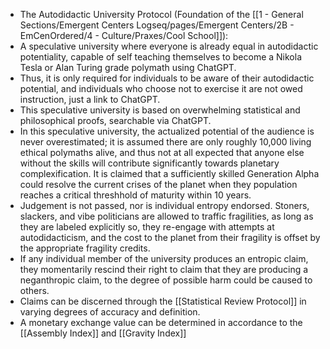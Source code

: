 - The Autodidactic University Protocol (Foundation of the [[1 - General Sections/Emergent Centers Logseq/pages/Emergent Centers/2B - EmCenOrdered/4 - Culture/Praxes/Cool School]]):
- A speculative university where everyone is already equal in autodidactic potentiality, capable of self teaching themselves to become a Nikola Tesla or Alan Turing grade polymath using ChatGPT.
- Thus, it is only required for individuals to be aware of their autodidactic potential, and individuals who choose not to exercise it are not owed instruction, just a link to ChatGPT.
- This speculative university is based on overwhelming statistical and philosophical proofs, searchable via ChatGPT.
- In this speculative university, the actualized potential of the audience is never overestimated; it is assumed there are only roughly 10,000 living ethical polymaths alive, and thus not at all expected that anyone else without the skills will contribute significantly towards planetary complexification. It is claimed that a sufficiently skilled Generation Alpha could resolve the current crises of the planet when they population reaches a critical threshhold of maturity within 10 years.
- Judgement is not passed, nor is individual entropy endorsed. Stoners, slackers, and vibe politicians are allowed to traffic fragilities, as long as they are labeled explicitly so, they re-engage with attempts at autodidacticism, and the cost to the planet from their fragility is offset by the appropriate fragility credits.
- If any individual member of the university produces an entropic claim, they momentarily rescind their right to claim that they are producing a neganthropic claim, to the degree of possible harm could be caused to others.
- Claims can be discerned through the [[Statistical Review Protocol]] in varying degrees of accuracy and definition.
- A monetary exchange value can be determined in accordance to the [[Assembly Index]] and [[Gravity Index]]